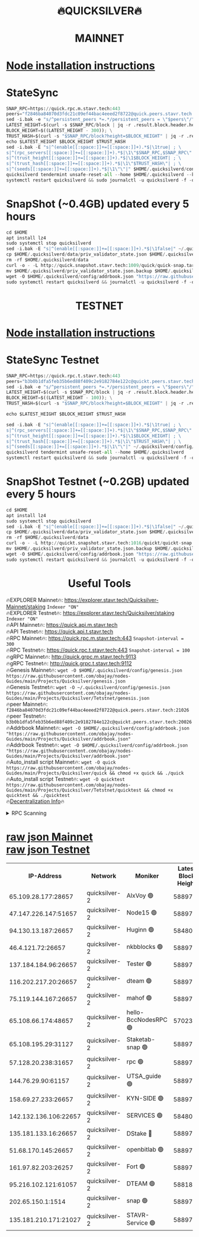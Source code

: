 <h1 align="center"> 🔥QUICKSILVER🔥</h1>

<h1 align="center"> MAINNET</h1>

[Node installation instructions](https://github.com/obajay/nodes-Guides/tree/main/Projects/Quicksilver)
=

# StateSync
```python
SNAP_RPC=https://quick.rpc.m.stavr.tech:443
peers="f2846ba84070d3fdc21c09ef44bac4eeed2f8722@quick.peers.stavr.tech:21026"
sed -i.bak -e "s/^persistent_peers *=.*/persistent_peers = \"$peers\"/" $HOME/.quicksilverd/config/config.toml
LATEST_HEIGHT=$(curl -s $SNAP_RPC/block | jq -r .result.block.header.height); \
BLOCK_HEIGHT=$((LATEST_HEIGHT - 300)); \
TRUST_HASH=$(curl -s "$SNAP_RPC/block?height=$BLOCK_HEIGHT" | jq -r .result.block_id.hash)
echo $LATEST_HEIGHT $BLOCK_HEIGHT $TRUST_HASH
sed -i.bak -E "s|^(enable[[:space:]]+=[[:space:]]+).*$|\1true| ; \
s|^(rpc_servers[[:space:]]+=[[:space:]]+).*$|\1\"$SNAP_RPC,$SNAP_RPC\"| ; \
s|^(trust_height[[:space:]]+=[[:space:]]+).*$|\1$BLOCK_HEIGHT| ; \
s|^(trust_hash[[:space:]]+=[[:space:]]+).*$|\1\"$TRUST_HASH\"| ; \
s|^(seeds[[:space:]]+=[[:space:]]+).*$|\1\"\"|" $HOME/.quicksilverd/config/config.toml
quicksilverd tendermint unsafe-reset-all --home $HOME/.quicksilverd --keep-addr-book
systemctl restart quicksilverd && sudo journalctl -u quicksilverd -f -o cat
```

# SnapShot (~0.4GB) updated every 5 hours
```python
cd $HOME
apt install lz4
sudo systemctl stop quicksilverd
sed -i.bak -E "s|^(enable[[:space:]]+=[[:space:]]+).*$|\1false|" ~/.quicksilverd/config/config.toml
cp $HOME/.quicksilverd/data/priv_validator_state.json $HOME/.quicksilverd/priv_validator_state.json.backup
rm -rf $HOME/.quicksilverd/data
curl -o - -L http://quick.snapshot.stavr.tech:1009/quick/quick-snap.tar.lz4 | lz4 -c -d - | tar -x -C $HOME/.quicksilverd --strip-components 2
mv $HOME/.quicksilverd/priv_validator_state.json.backup $HOME/.quicksilverd/data/priv_validator_state.json
wget -O $HOME/.quicksilverd/config/addrbook.json "https://raw.githubusercontent.com/obajay/nodes-Guides/main/Projects/Quicksilver/addrbook.json"
sudo systemctl restart quicksilverd && journalctl -u quicksilverd -f -o cat
```

<h1 align="center"> TESTNET</h1>

[Node installation instructions](https://github.com/obajay/nodes-Guides/tree/main/Projects/Quicksilver/Tetstnet)
=

# StateSync Testnet
```python
SNAP_RPC=https://quick.rpc.t.stavr.tech:443
peers="b3b0b1dfa5feb35b6ed88f409c2e9182784e122c@quickt.peers.stavr.tech:20026"
sed -i.bak -e "s/^persistent_peers *=.*/persistent_peers = \"$peers\"/" $HOME/.quicksilverd/config/config.toml
LATEST_HEIGHT=$(curl -s $SNAP_RPC/block | jq -r .result.block.header.height); \
BLOCK_HEIGHT=$((LATEST_HEIGHT - 100)); \
TRUST_HASH=$(curl -s "$SNAP_RPC/block?height=$BLOCK_HEIGHT" | jq -r .result.block_id.hash)

echo $LATEST_HEIGHT $BLOCK_HEIGHT $TRUST_HASH

sed -i.bak -E "s|^(enable[[:space:]]+=[[:space:]]+).*$|\1true| ; \
s|^(rpc_servers[[:space:]]+=[[:space:]]+).*$|\1\"$SNAP_RPC,$SNAP_RPC\"| ; \
s|^(trust_height[[:space:]]+=[[:space:]]+).*$|\1$BLOCK_HEIGHT| ; \
s|^(trust_hash[[:space:]]+=[[:space:]]+).*$|\1\"$TRUST_HASH\"| ; \
s|^(seeds[[:space:]]+=[[:space:]]+).*$|\1\"\"|" ~/.quicksilverd/config/config.toml
quicksilverd tendermint unsafe-reset-all --home $HOME/.quicksilverd
systemctl restart quicksilverd && sudo journalctl -u quicksilverd -f -o cat

```

# SnapShot Testnet (~0.2GB) updated every 5 hours
```python
cd $HOME
apt install lz4
sudo systemctl stop quicksilverd
sed -i.bak -E "s|^(enable[[:space:]]+=[[:space:]]+).*$|\1false|" ~/.quicksilverd/config/config.toml
cp $HOME/.quicksilverd/data/priv_validator_state.json $HOME/.quicksilverd/priv_validator_state.json.backup
rm -rf $HOME/.quicksilverd/data
curl -o - -L http://quickt.snapshot.stavr.tech:1016/quickt/quickt-snap.tar.lz4 | lz4 -c -d - | tar -x -C $HOME/.quicksilverd --strip-components 2
mv $HOME/.quicksilverd/priv_validator_state.json.backup $HOME/.quicksilverd/data/priv_validator_state.json
wget -O $HOME/.quicksilverd/config/addrbook.json "https://raw.githubusercontent.com/obajay/nodes-Guides/main/Projects/Quicksilver/Tetstnet/addrbook.json"
sudo systemctl restart quicksilverd && journalctl -u quicksilverd -f -o cat
```
 <h1 align="center"> Useful Tools</h1>

🔥EXPLORER Mainnet🔥:        https://explorer.stavr.tech/Quicksilver-Mainnet/staking    `Indexer "ON"` \
🔥EXPLORER Testnet🔥:        https://explorer.stavr.tech/Quicksilver/staking	        `Indexer "ON"` \
🔥API Mainnet🔥: 			 https://quick.api.m.stavr.tech \
🔥API Testnet🔥: 			 https://quick.api.t.stavr.tech \
🔥RPC Mainnet🔥:             https://quick.rpc.m.stavr.tech:443              `Snapshot-interval = 300` \
🔥RPC Testnet🔥:             https://quick.rpc.t.stavr.tech:443              `Snapshot-interval = 100` \
🔥gRPC Mainnet🔥:                    http://quick.grpc.m.stavr.tech:9113 \
🔥gRPC Testnet🔥:                    http://quick.grpc.t.stavr.tech:9112 \
🔥Genesis Mainnet🔥: `wget -O $HOME/.quicksilverd/config/genesis.json https://raw.githubusercontent.com/obajay/nodes-Guides/main/Projects/Quicksilver/genesis.json` \
🔥Genesis Testnet🔥: `wget -O ~/.quicksilverd/config/genesis.json https://raw.githubusercontent.com/obajay/nodes-Guides/main/Projects/Quicksilver/Tetstnet/genesis.json` \
🔥peer Mainnet🔥:					 `f2846ba84070d3fdc21c09ef44bac4eeed2f8722@quick.peers.stavr.tech:21026` \
🔥peer Testnet🔥:					 `b3b0b1dfa5feb35b6ed88f409c2e9182784e122c@quickt.peers.stavr.tech:20026` \
🔥Addrbook Mainnet🔥:    ```wget -O $HOME/.quicksilverd/config/addrbook.json "https://raw.githubusercontent.com/obajay/nodes-Guides/main/Projects/Quicksilver/addrbook.json"``` \
🔥Addrbook Testnet🔥:    ```wget -O $HOME/.quicksilverd/config/addrbook.json "https://raw.githubusercontent.com/obajay/nodes-Guides/main/Projects/Quicksilver/addrbook.json"``` \
🔥Auto_install script Mainnet🔥: ```wget -O quick https://raw.githubusercontent.com/obajay/nodes-Guides/main/Projects/Quicksilver/quick && chmod +x quick && ./quick``` \
🔥Auto_install script Testnet🔥: ```wget -O quicktest https://raw.githubusercontent.com/obajay/nodes-Guides/main/Projects/Quicksilver/Tetstnet/quicktest && chmod +x quicktest && ./quicktest``` \
🔥[Decentralization Info](https://github.com/obajay/StateSync-snapshots/tree/main/Projects/Quicksilver/Decentralization)🔥


<details>
<summary>RPC Scanning</summary>

<h2 align="center"> We scan nodes in real time every 4 hours. And we provide the final result of RPC endpoints.
We cannot influence the operation of these nodes in any way. </h2>


```python
If Voting Power is higher than 0 --> then the Node is a validator of the network and may be subject to attack and be a potential threat to the chain.
```
```python
We marked such validators with a red symbol
```

</details>

[raw json Mainnet](https://rpc-check.quickm.stavr.tech/quickm/rpc-quickm-result.json) \
[raw json Testnet](https://github.com/obajay/StateSync-snapshots/tree/main/Projects/Quicksilver/Rpc-Check-Testnet)
=


<table><tr><th>IP-Address</th><th>Network</th><th>Moniker</th><th>Latest Block Height</th><th>Earliest Block Height</th><th>Catching Up</th><th>Tx Index</th><th>Voting Power</th><th>Scan Time</th></tr><tr><td>65.109.28.177:28657</td><td>quicksilver-2</td><td>AlxVoy 🟢</td><td>5889727</td><td>3562001</td><td>False</td><td>off</td><td>0</td><td>2024-02-09T09:14:13.706967709UTC</td></tr><tr><td>47.147.226.147:51657</td><td>quicksilver-2</td><td>Node15 🟢</td><td>5889720</td><td>5151648</td><td>False</td><td>off</td><td>0</td><td>2024-02-09T09:13:36.118421744UTC</td></tr><tr><td>94.130.13.187:26657</td><td>quicksilver-2</td><td>Huginn 🟢</td><td>5848000</td><td>5328101</td><td>False</td><td>on</td><td>0</td><td>2024-02-09T09:13:03.537131398UTC</td></tr><tr><td>46.4.121.72:26657</td><td>quicksilver-2</td><td>nkbblocks 🟢</td><td>5889712</td><td>5434601</td><td>False</td><td>on</td><td>0</td><td>2024-02-09T09:12:51.675565979UTC</td></tr><tr><td>137.184.184.96:26657</td><td>quicksilver-2</td><td>Tester 🟢</td><td>5889711</td><td>5550692</td><td>False</td><td>off</td><td>0</td><td>2024-02-09T09:12:45.122155244UTC</td></tr><tr><td>116.202.217.20:26657</td><td>quicksilver-2</td><td>dteam 🟢</td><td>5889716</td><td>5581001</td><td>False</td><td>on</td><td>0</td><td>2024-02-09T09:13:12.008620888UTC</td></tr><tr><td>75.119.144.167:26657</td><td>quicksilver-2</td><td>mahof 🟢</td><td>5889717</td><td>5654794</td><td>False</td><td>on</td><td>0</td><td>2024-02-09T09:13:20.608280783UTC</td></tr><tr><td>65.108.66.174:48657</td><td>quicksilver-2</td><td>hello-BccNodesRPC 🟢</td><td>5702329</td><td>5702001</td><td>False</td><td>off</td><td>0</td><td>2024-02-09T09:11:57.490425921UTC</td></tr><tr><td>65.108.195.29:31127</td><td>quicksilver-2</td><td>Staketab-snap 🟢</td><td>5889710</td><td>5705001</td><td>False</td><td>off</td><td>0</td><td>2024-02-09T09:12:38.019212041UTC</td></tr><tr><td>57.128.20.238:31657</td><td>quicksilver-2</td><td>rpc 🟢</td><td>5889706</td><td>5714197</td><td>False</td><td>on</td><td>0</td><td>2024-02-09T09:12:14.203339780UTC</td></tr><tr><td>144.76.29.90:61157</td><td>quicksilver-2</td><td>UTSA_guide 🟢</td><td>5889704</td><td>5743301</td><td>False</td><td>on</td><td>0</td><td>2024-02-09T09:11:56.785790022UTC</td></tr><tr><td>158.69.27.233:26657</td><td>quicksilver-2</td><td>KYN-SIDE 🟢</td><td>5889714</td><td>5799001</td><td>False</td><td>on</td><td>0</td><td>2024-02-09T09:12:58.454018920UTC</td></tr><tr><td>142.132.136.106:22657</td><td>quicksilver-2</td><td>SERVICES 🟢</td><td>5848000</td><td>5805501</td><td>False</td><td>on</td><td>0</td><td>2024-02-09T09:13:03.250678605UTC</td></tr><tr><td>135.181.133.16:26657</td><td>quicksilver-2</td><td>DStake 🔴</td><td>5889703</td><td>5807001</td><td>False</td><td>on</td><td>154670</td><td>2024-02-09T09:11:56.248079509UTC</td></tr><tr><td>51.68.170.145:26657</td><td>quicksilver-2</td><td>openbitlab 🟢</td><td>5889709</td><td>5815350</td><td>False</td><td>on</td><td>0</td><td>2024-02-09T09:12:29.464690067UTC</td></tr><tr><td>161.97.82.203:26257</td><td>quicksilver-2</td><td>Fort 🟢</td><td>5889703</td><td>5863421</td><td>False</td><td>on</td><td>0</td><td>2024-02-09T09:11:53.669032233UTC</td></tr><tr><td>95.216.102.121:61057</td><td>quicksilver-2</td><td>DTEAM 🟢</td><td>5881837</td><td>5881501</td><td>False</td><td>on</td><td>0</td><td>2024-02-09T09:12:14.580671997UTC</td></tr><tr><td>202.65.150.1:1514</td><td>quicksilver-2</td><td>snap 🟢</td><td>5889727</td><td>5884068</td><td>False</td><td>on</td><td>0</td><td>2024-02-09T09:14:18.717295324UTC</td></tr><tr><td>135.181.210.171:21027</td><td>quicksilver-2</td><td>STAVR-Service 🟢</td><td>5889714</td><td>5889001</td><td>False</td><td>on</td><td>0</td><td>2024-02-09T09:12:58.804323769UTC</td></tr></table>
